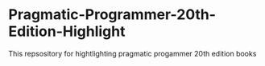 # Pragmatic-Programmer-20th-Edition-Highlight
This repsository for hightlighting pragmatic progammer 20th edition books
